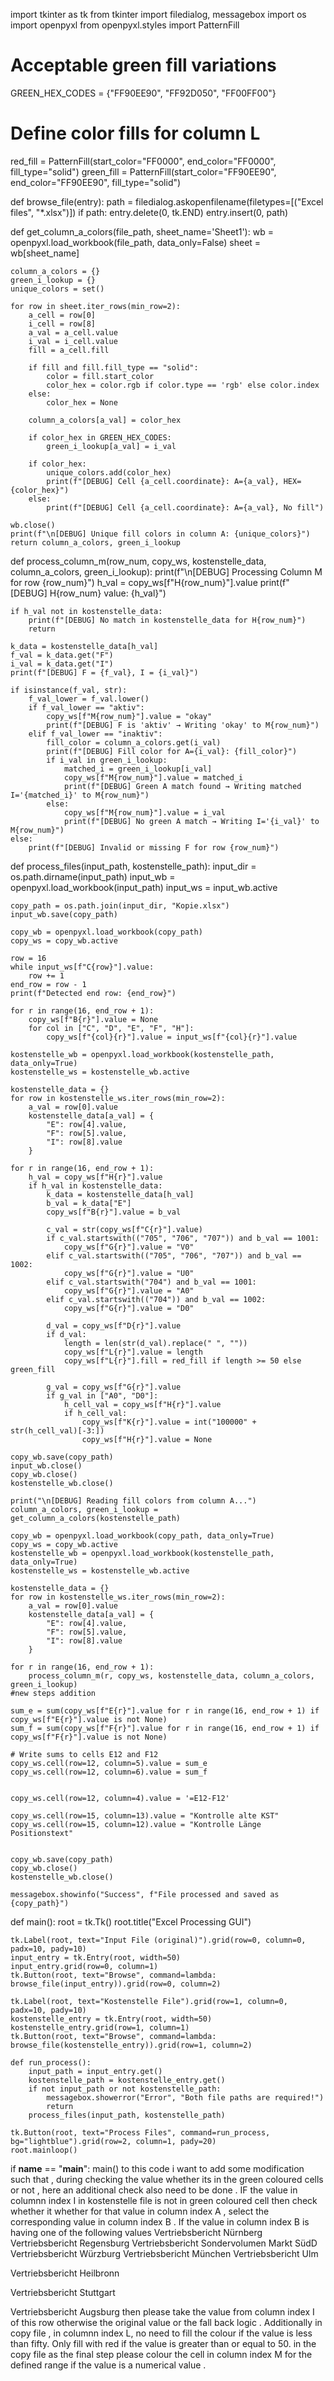 import tkinter as tk
from tkinter import filedialog, messagebox
import os
import openpyxl
from openpyxl.styles import PatternFill

# Acceptable green fill variations
GREEN_HEX_CODES = {"FF90EE90", "FF92D050", "FF00FF00"}

# Define color fills for column L
red_fill = PatternFill(start_color="FF0000", end_color="FF0000", fill_type="solid")
green_fill = PatternFill(start_color="FF90EE90", end_color="FF90EE90", fill_type="solid")


def browse_file(entry):
    path = filedialog.askopenfilename(filetypes=[("Excel files", "*.xlsx")])
    if path:
        entry.delete(0, tk.END)
        entry.insert(0, path)


def get_column_a_colors(file_path, sheet_name='Sheet1'):
    wb = openpyxl.load_workbook(file_path, data_only=False)
    sheet = wb[sheet_name]

    column_a_colors = {}
    green_i_lookup = {}
    unique_colors = set()

    for row in sheet.iter_rows(min_row=2):
        a_cell = row[0]
        i_cell = row[8]
        a_val = a_cell.value
        i_val = i_cell.value
        fill = a_cell.fill

        if fill and fill.fill_type == "solid":
            color = fill.start_color
            color_hex = color.rgb if color.type == 'rgb' else color.index
        else:
            color_hex = None

        column_a_colors[a_val] = color_hex

        if color_hex in GREEN_HEX_CODES:
            green_i_lookup[a_val] = i_val

        if color_hex:
            unique_colors.add(color_hex)
            print(f"[DEBUG] Cell {a_cell.coordinate}: A={a_val}, HEX={color_hex}")
        else:
            print(f"[DEBUG] Cell {a_cell.coordinate}: A={a_val}, No fill")

    wb.close()
    print(f"\n[DEBUG] Unique fill colors in column A: {unique_colors}")
    return column_a_colors, green_i_lookup


def process_column_m(row_num, copy_ws, kostenstelle_data, column_a_colors, green_i_lookup):
    print(f"\n[DEBUG] Processing Column M for row {row_num}")
    h_val = copy_ws[f"H{row_num}"].value
    print(f"[DEBUG] H{row_num} value: {h_val}")

    if h_val not in kostenstelle_data:
        print(f"[DEBUG] No match in kostenstelle_data for H{row_num}")
        return

    k_data = kostenstelle_data[h_val]
    f_val = k_data.get("F")
    i_val = k_data.get("I")
    print(f"[DEBUG] F = {f_val}, I = {i_val}")

    if isinstance(f_val, str):
        f_val_lower = f_val.lower()
        if f_val_lower == "aktiv":
            copy_ws[f"M{row_num}"].value = "okay"
            print(f"[DEBUG] F is 'aktiv' → Writing 'okay' to M{row_num}")
        elif f_val_lower == "inaktiv":
            fill_color = column_a_colors.get(i_val)
            print(f"[DEBUG] Fill color for A={i_val}: {fill_color}")
            if i_val in green_i_lookup:
                matched_i = green_i_lookup[i_val]
                copy_ws[f"M{row_num}"].value = matched_i
                print(f"[DEBUG] Green A match found → Writing matched I='{matched_i}' to M{row_num}")
            else:
                copy_ws[f"M{row_num}"].value = i_val
                print(f"[DEBUG] No green A match → Writing I='{i_val}' to M{row_num}")
    else:
        print(f"[DEBUG] Invalid or missing F for row {row_num}")


def process_files(input_path, kostenstelle_path):
    input_dir = os.path.dirname(input_path)
    input_wb = openpyxl.load_workbook(input_path)
    input_ws = input_wb.active

    copy_path = os.path.join(input_dir, "Kopie.xlsx")
    input_wb.save(copy_path)

    copy_wb = openpyxl.load_workbook(copy_path)
    copy_ws = copy_wb.active

    row = 16
    while input_ws[f"C{row}"].value:
        row += 1
    end_row = row - 1
    print(f"Detected end row: {end_row}")

    for r in range(16, end_row + 1):
        copy_ws[f"B{r}"].value = None
        for col in ["C", "D", "E", "F", "H"]:
            copy_ws[f"{col}{r}"].value = input_ws[f"{col}{r}"].value

    kostenstelle_wb = openpyxl.load_workbook(kostenstelle_path, data_only=True)
    kostenstelle_ws = kostenstelle_wb.active

    kostenstelle_data = {}
    for row in kostenstelle_ws.iter_rows(min_row=2):
        a_val = row[0].value
        kostenstelle_data[a_val] = {
            "E": row[4].value,
            "F": row[5].value,
            "I": row[8].value
        }

    for r in range(16, end_row + 1):
        h_val = copy_ws[f"H{r}"].value
        if h_val in kostenstelle_data:
            k_data = kostenstelle_data[h_val]
            b_val = k_data["E"]
            copy_ws[f"B{r}"].value = b_val

            c_val = str(copy_ws[f"C{r}"].value)
            if c_val.startswith(("705", "706", "707")) and b_val == 1001:
                copy_ws[f"G{r}"].value = "V0"
            elif c_val.startswith(("705", "706", "707")) and b_val == 1002:
                copy_ws[f"G{r}"].value = "U0"
            elif c_val.startswith("704") and b_val == 1001:
                copy_ws[f"G{r}"].value = "A0"
            elif c_val.startswith(("704")) and b_val == 1002:
                copy_ws[f"G{r}"].value = "D0"

            d_val = copy_ws[f"D{r}"].value
            if d_val:
                length = len(str(d_val).replace(" ", ""))
                copy_ws[f"L{r}"].value = length
                copy_ws[f"L{r}"].fill = red_fill if length >= 50 else green_fill

            g_val = copy_ws[f"G{r}"].value
            if g_val in ["A0", "D0"]:
                h_cell_val = copy_ws[f"H{r}"].value
                if h_cell_val:
                    copy_ws[f"K{r}"].value = int("100000" + str(h_cell_val)[-3:])
                    copy_ws[f"H{r}"].value = None

    copy_wb.save(copy_path)
    input_wb.close()
    copy_wb.close()
    kostenstelle_wb.close()

    print("\n[DEBUG] Reading fill colors from column A...")
    column_a_colors, green_i_lookup = get_column_a_colors(kostenstelle_path)

    copy_wb = openpyxl.load_workbook(copy_path, data_only=True)
    copy_ws = copy_wb.active
    kostenstelle_wb = openpyxl.load_workbook(kostenstelle_path, data_only=True)
    kostenstelle_ws = kostenstelle_wb.active

    kostenstelle_data = {}
    for row in kostenstelle_ws.iter_rows(min_row=2):
        a_val = row[0].value
        kostenstelle_data[a_val] = {
            "E": row[4].value,
            "F": row[5].value,
            "I": row[8].value
        }

    for r in range(16, end_row + 1):
        process_column_m(r, copy_ws, kostenstelle_data, column_a_colors, green_i_lookup)
    #new steps addition 
    
    sum_e = sum(copy_ws[f"E{r}"].value for r in range(16, end_row + 1) if copy_ws[f"E{r}"].value is not None)
    sum_f = sum(copy_ws[f"F{r}"].value for r in range(16, end_row + 1) if copy_ws[f"F{r}"].value is not None)

    # Write sums to cells E12 and F12
    copy_ws.cell(row=12, column=5).value = sum_e
    copy_ws.cell(row=12, column=6).value = sum_f

    
    copy_ws.cell(row=12, column=4).value = '=E12-F12'  
    
    copy_ws.cell(row=15, column=13).value = "Kontrolle alte KST"
    copy_ws.cell(row=15, column=12).value = "Kontrolle Länge Positionstext"


    copy_wb.save(copy_path)
    copy_wb.close()
    kostenstelle_wb.close()

    messagebox.showinfo("Success", f"File processed and saved as {copy_path}")


def main():
    root = tk.Tk()
    root.title("Excel Processing GUI")

    tk.Label(root, text="Input File (original)").grid(row=0, column=0, padx=10, pady=10)
    input_entry = tk.Entry(root, width=50)
    input_entry.grid(row=0, column=1)
    tk.Button(root, text="Browse", command=lambda: browse_file(input_entry)).grid(row=0, column=2)

    tk.Label(root, text="Kostenstelle File").grid(row=1, column=0, padx=10, pady=10)
    kostenstelle_entry = tk.Entry(root, width=50)
    kostenstelle_entry.grid(row=1, column=1)
    tk.Button(root, text="Browse", command=lambda: browse_file(kostenstelle_entry)).grid(row=1, column=2)

    def run_process():
        input_path = input_entry.get()
        kostenstelle_path = kostenstelle_entry.get()
        if not input_path or not kostenstelle_path:
            messagebox.showerror("Error", "Both file paths are required!")
            return
        process_files(input_path, kostenstelle_path)

    tk.Button(root, text="Process Files", command=run_process, bg="lightblue").grid(row=2, column=1, pady=20)
    root.mainloop()


if __name__ == "__main__":
    main()
to this code i want to add some modification such that ,  during checking the value whether its in the green coloured cells or not , here an additional check also need to be done . IF the value in columnn index I in kostenstelle file is not in green coloured cell then check whether it whether for that value in column index A , select the corresponding value in column index B . If the value in column index B is having one of the 
following values Vertriebsbericht Nürnberg
Vertriebsbericht Regensburg
Vertriebsbericht Sondervolumen Markt SüdD
Vertriebsbericht Würzburg
Vertriebsbericht München
Vertriebsbericht Ulm 

Vertriebsbericht Heilbronn

Vertriebsbericht Stuttgart

Vertriebsbericht Augsburg
then please take the value from column index I of this row otherwise the original value or the fall back logic .
Additionally in copy file , in columnn index L, no need to fill the colour if the value is less than fifty. Only fill with red if the value is greater than or equal to 50.
in the copy file as the final step please colour the cell in column index M for the defined range if the value is a numerical value . 
